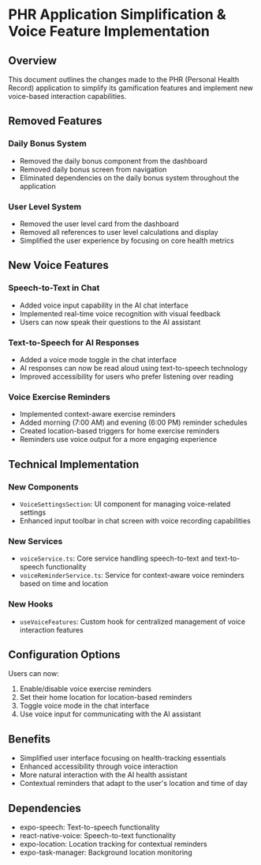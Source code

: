 # PHR Application Simplification & Voice Feature Implementation

## Overview

This document outlines the changes made to the PHR (Personal Health Record) application to simplify its gamification features and implement new voice-based interaction capabilities.

## Removed Features

### Daily Bonus System
- Removed the daily bonus component from the dashboard
- Removed daily bonus screen from navigation
- Eliminated dependencies on the daily bonus system throughout the application

### User Level System
- Removed the user level card from the dashboard
- Removed all references to user level calculations and display
- Simplified the user experience by focusing on core health metrics

## New Voice Features

### Speech-to-Text in Chat
- Added voice input capability in the AI chat interface
- Implemented real-time voice recognition with visual feedback
- Users can now speak their questions to the AI assistant

### Text-to-Speech for AI Responses
- Added a voice mode toggle in the chat interface
- AI responses can now be read aloud using text-to-speech technology
- Improved accessibility for users who prefer listening over reading

### Voice Exercise Reminders
- Implemented context-aware exercise reminders
- Added morning (7:00 AM) and evening (6:00 PM) reminder schedules
- Created location-based triggers for home exercise reminders
- Reminders use voice output for a more engaging experience

## Technical Implementation

### New Components
- `VoiceSettingsSection`: UI component for managing voice-related settings
- Enhanced input toolbar in chat screen with voice recording capabilities

### New Services
- `voiceService.ts`: Core service handling speech-to-text and text-to-speech functionality
- `voiceReminderService.ts`: Service for context-aware voice reminders based on time and location

### New Hooks
- `useVoiceFeatures`: Custom hook for centralized management of voice interaction features

## Configuration Options
Users can now:
1. Enable/disable voice exercise reminders
2. Set their home location for location-based reminders
3. Toggle voice mode in the chat interface
4. Use voice input for communicating with the AI assistant

## Benefits
- Simplified user interface focusing on health-tracking essentials
- Enhanced accessibility through voice interaction
- More natural interaction with the AI health assistant
- Contextual reminders that adapt to the user's location and time of day

## Dependencies
- expo-speech: Text-to-speech functionality
- react-native-voice: Speech-to-text functionality
- expo-location: Location tracking for contextual reminders
- expo-task-manager: Background location monitoring

